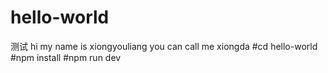 # hello-world
测试
hi my name is xiongyouliang
you can call me xiongda
#cd hello-world
#npm install
#npm run dev


